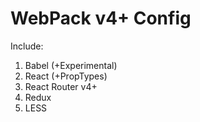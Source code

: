 # WebPack v4+ Config
Include:
 1) Babel (+Experimental)
 2) React (+PropTypes)
 3) React Router v4+
 4) Redux
 5) LESS
